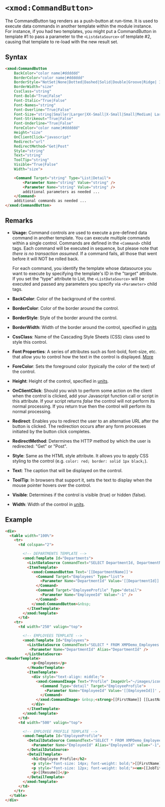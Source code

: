 # `<xmod:CommandButton>`

The CommandButton tag renders as a push-button at run-time. It is used to execute data commands in another template within the module instance. For instance, if you had two templates, you might put a CommandButton in template #1 to pass a parameter to the `<ListdataSource>` of template #2, causing that template to re-load with the new result set.

## Syntax
```html
<xmod:CommandButton
    BackColor="color name|#dddddd"
    BorderColor="color name|#dddddd"
    BorderStyle="NotSet|None|Dotted|Dashed|Solid|Double|Groove|Ridge| Inset|Outset"
    BorderWidth="size"
    CssClass="string"
    Font-Bold="True|False"
    Font-Italic="True|False"
    Font-Names="string"
    Font-Overline="True|False"
    Font-Size="string|Smaller|Larger|XX-Small|X-Small|Small|Medium| Large|X-Large|XX-Large"
    Font-Strikeout="True|False"
    Font-Underline="True|False"
    ForeColor="color name|#dddddd"
    Height="size"
    OnClientClick="javascript"
    Redirect="url"
    RedirectMethod="Get|Post"
    Style="string"
    Text="string"
    ToolTip="string"
    Visible="True|False"
    Width="size">  

    <Command Target="string" Type="List|Detail">
        <Parameter Name="string" Value="string" />
        <Parameter Name="string" Value="string" />
        additional parameters as needed ...
    </Command>
    additional commands as needed ...
</xmod:CommandButton>
```

## Remarks

*   **Usage:** Command controls are used to execute a pre-defined data command in another template. You can execute multiple commands within a single control. Commands are defined in the `<Command>` child tags. Each command will be executed in sequence, but please note that _there is no transaction assumed_. If a command fails, all those that went before it will NOT be rolled back.  

    For each command, you identify the template whose datasource you want to execute by specifying the template's ID in the "target" attribute. If you set the "type" attribute to List, the `<ListDataSource>` will be executed and passed any parameters you specify via `<Parameter>` child tags.  

*   **BackColor**: Color of the background of the control.  

*   **BorderColor**: Color of the border around the control.  

*   **BorderStyle**: Style of the border around the control.  

*   **BorderWidth**: Width of the border around the control, specified in [units](../unit-types.md)

*   **CssClass**: Name of the Cascading Style Sheets (CSS) class used to style this control.  

*   **Font Properties**: A series of attributes such as font-bold, font-size, etc. that allow you to control how the text in the control is displayed. [More](../font-properties.md)

*   **ForeColor**: Sets the foreground color (typically the color of the text) of the control.  

*   **Height**: Height of the control, specified in [units](../unit-types.md).  

*   **OnClientClick**: Should you wish to perform some action on the client when the control is clicked, add your Javascript function call or script in this attribute. If your script returns _false_ the control will not perform its normal processing. If you return true then the control will perform its normal processing.  

*   **Redirect**: Enables you to redirect the user to an alternative URL after the button is clicked. The redirection occurs after any form processes initiated by the button click completes.  

*   **RedirectMethod**: Determines the HTTP method by which the user is redirected: "Get" or "Post".  

*   **Style**: Same as the HTML style attribute. It allows you to apply CSS styling to the control (e.g. `color: red; border: solid 1px black;`).  

*   **Text**: The caption that will be displayed on the control.  

*   **ToolTip**: In browsers that support it, sets the text to display when the mouse pointer hovers over the control.  

*   **Visible**: Determines if the control is visible (true) or hidden (false).  

*   **Width**: Width of the control in [units](../unit-types.md).  

## Example
```html {10-17}
<div>
  <table width="100%">
    <tr>
      <td colspan="2">

        <!-- DEPARTMENTS TEMPLATE -->
        <xmod:Template Id="Departments">
          <ListDataSource CommandText="SELECT DepartmentId, DepartmentName FROM XMPDemo_Departments ORDER BY DepartmentName" />
          <ItemTemplate>
            <xmod:CommandButton Text='[[DepartmentName]]'>
              <Command Target="Employees" Type="list">
                <Parameter Name="DepartmentId" Value='[[DepartmentId]]' />
              </Command>
              <Command Target="EmployeeProfile" Type="detail">
                <Parameter Name="EmployeeId" Value="-1" />
              </Command>
            </xmod:CommandButton>&nbsp;
          </ItemTemplate>
        </xmod:Template>
      </td>
    <tr>
      <td width="250" valign="top">

        <!-- EMPLOYEES TEMPLATE -->
        <xmod:Template Id="Employees">
          <ListDataSource CommandText="SELECT * FROM XMPDemo_Employees WHERE DepartmentId = @DepartmentId"> 
           <Parameter Name="DepartmentId" Alias="DepartmentId" />
         </ListDataSource>
<HeaderTemplate>
            <p>Employees</p>
          </HeaderTemplate>
          <ItemTemplate>
            <div style="text-align: middle;">
              <xmod:CommandImage Text="Profile" ImageUrl="~/images/icon_hostusers_32px.gif" ImageAlign="absmiddle">
                <Command Type="detail" Target="EmployeeProfile">
                  <Parameter Name="EmployeeId" Value='[[EmployeeId]]' />
                </Command>
              </xmod:CommandImage> &nbsp;<strong>[[FirstName]] [[LastName]]</strong>
            </div>
          </ItemTemplate>
        </xmod:Template>
      </td>
      <td width="500" valign="top">

        <!-- EMPLOYEE PROFILE TEMPLATE -->
        <xmod:Template Id="EmployeeProfile">
          <DetailDataSource CommandText="SELECT * FROM XMPDemo_Employees WHERE EmployeeId = @EmployeeId">
            <Parameter Name="EmployeeId" Alias="EmployeeId" value="-1"/>
          </DetailDataSource>
          <DetailTemplate>
            <h1>Employee Profile</h2>
            <p style="font-size: 14px; font-weight: bold;">[[FirstName]] [[LastName]]</p>
            <p style="font-size: 12px; font-weight: bold;"><em>[[JobTitle]]</em></p>
            <p>[[Resume]]</p>
          </DetailTemplate>
        </xmod:Template>
      </td>
    </tr>
  </table>
</div>  
```
